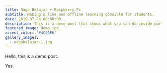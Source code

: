```yaml
---
title: Naga Belajar + Raspberry Pi
subtitle: Making online and offline learning possible for students.
date: 2019-07-24 00:00:00
description: This is a demo post that shows what you can do inside portfolio and blog posts. We’ve included everything you need to create engaging posts and case studies to show off your work in a beautiful way.
featured_image: demo.jpg
accent_color: '#4C60E6'
gallery_images:
  - nagabelajar-1.jpg
---
```


Hello, this is a demo post.

Yes.
